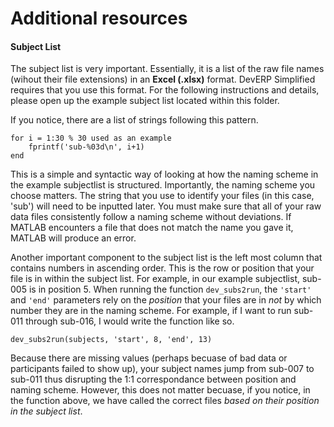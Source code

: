 # Additional resources

#### **Subject List**

The subject list is very important. Essentially, it is a list of the raw file names (wihout their file extensions) in an **Excel (.xlsx)** format. DevERP Simplified requires that you use this format. For the following instructions and details, please open up the example subject list located within this folder.

If you notice, there are a list of strings following this pattern.

```
for i = 1:30 % 30 used as an example
    fprintf('sub-%03d\n', i+1)
end
```
This is a simple and syntactic way of looking at how the naming scheme in the example subjectlist is structured. Importantly, the naming scheme you choose matters. The string that you use to identify your files (in this case, 'sub') will need to be inputted later. You must make sure that all of your raw data files consistently follow a naming scheme without deviations. If MATLAB encounters a file that does not match the name you gave it, MATLAB will produce an error.

Another important component to the subject list is the left most column that contains numbers in ascending order. This is the row or position that your file is in within the subject list. For example, in our example subjectlist, sub-005 is in position 5. When running the function `dev_subs2run`, the `'start'` and `'end'` parameters rely on the _position_ that your files are in _not_ by which number they are in the naming scheme. For example, if I want to run sub-011 through sub-016, I would write the function like so.
```
dev_subs2run(subjects, 'start', 8, 'end', 13)
```
Because there are missing values (perhaps becuase of bad data or participants failed to show up), your subject names jump from sub-007 to sub-011 thus disrupting the 1:1 correspondance between position and naming scheme. However, this does not matter becuase, if you notice, in the function above, we have called the correct files _based on their position in the subject list_. 


